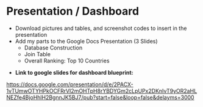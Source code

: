 # Presentation / Dashboard
- Download pictures and tables, and screenshot codes to insert in the presentation
- Add my parts to the Google Docs Presentation (3 Slides)
  - Database Construction
  - Join Table
  - Overall Ranking: Top 10 Countries


* **Link to google slides for dashboard blueprint:**

https://docs.google.com/presentation/d/e/2PACX-1vTUmwOTYHPkOCFRrVI2mOHTpH8rYBDYGm2cLpUPx2DKnIvT9yOR2aHLNEZfe4BjoHhlH2BgnnJK5BJ7/pub?start=false&loop=false&delayms=3000

